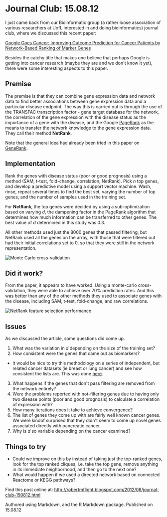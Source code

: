 # Journal Club: 15.08.12

I just came back from our Bioinformatic group (a rather loose association of various
researchers at UofL interested in and doing bioinformatics) journal club, where we 
discussed this recent paper:

[Google Goes Cancer: Improving Outcome Prediction for Cancer Patients by Network-Based Ranking of Marker Genes][ggc_link]

Besides the catchy title that makes one believe that perhaps Google is getting into
cancer research (maybe they are and we don't know it yet), there were some interesting
aspects to this paper. 

## Premise

The premise is that they can combine gene expression data and network data to find 
better associations between gene expression data and a particular disease endpoint.
The way this is carried out is through the use of the TRANSFAC transcription factor -
gene target database for the network, the correlation of the gene expression with
the disease status as the importance of a gene with the disease, and the Google
[PageRank][pLink] as the means to transfer the network knowledge to the gene expression
data. They call their method **NetRank**. 

Note that the general idea had already been tried in this paper on [GeneRank][gRankLink].

## Implementation

Rank the genes with disease status (poor or good prognosis) using a method (SAM,
t-test, fold-change, correlation, NetRank). Pick *n* top genes, and develop a
predictive model using a support vector machine. Wash, rinse, repeat several times
to find the best set, varying the number of top genes, and the number of samples used
in the training set.

For **NetRank**, the top genes were decided by using a sub-optimization based on
varying *d*, the dampening factor in the PageRank algorithm that determines how
much information can be transferred to other genes. The best value of *d* determined
in this study was 0.3.

All other methods used just the 8000 genes that passed filtering, but NetRank used
all the genes on the array, with those that were filtered out had their initial
correlations set to 0, so that they were still in the network representation.

![Monte Carlo cross-validation](http://www.ploscompbiol.org/article/fetchObject.action?uri=info:doi/10.1371/journal.pcbi.1002511.g001&representation=PNG_I)

## Did it work?

From the paper, it appears to have worked. Using a monte-carlo cross-validation,
they were able to achieve over 70% prediction rates. And this was better than any
of the other methods they used to associate genes with the disease, including SAM,
t-test, fold-change, and raw correlations.

![NetRank feature selection performance](http://www.ploscompbiol.org/article/fetchObject.action?uri=info:doi/10.1371/journal.pcbi.1002511.g002&representation=PNG_I)

## Issues

As we discussed the article, some questions did come up.

 1. What was the variation in *d* depending on the size of the training set?
 2. How consistent were the genes that came out as biomarkers?
   * It would be nice to try this methodology on a series of independent, but
related cancer datasets (ie breast or lung cancer) and see how consistent the lists
are. This was done [here][wuLink].
 3. What happens if the genes that don't pass filtering are removed from the network
entirely?
 4. Were the problems reported with not-filtering genes due to having only two
disease points (poor and good prognosis) to calculate a correlation of expression 
 with?
 5. How many iterations does it take to achieve convergence?
 6. The list of genes they come up with are fairly well known cancer genes. We
were kindof surprised that they didn't seem to come up novel genes associated
directly with pancreatic cancer.
 7. Why is *d* so variable depending on the cancer examined?

## Things to try

 * Could we improve on this by instead of taking just the top-ranked genes, look for 
 the top ranked cliques, i.e. take the top gene, remove anything in its immediate
 neighborhood, and then go to the next one?
 * What would happen if we used a directed network based on connected Reactome
 or KEGG pathways?

Find this post online at: http://robertmflight.blogspot.com/2012/08/journal-club-150812.html

Authored using Markdown, and the R Markdown package. Published on 15.08.12
           

[ggc_link]: http://www.ploscompbiol.org/article/info%3Adoi%2F10.1371%2Fjournal.pcbi.1002511
[pLink]: http://en.wikipedia.org/wiki/PageRank
[gRankLink]: http://dx.doi.org/10.1186/1471-2105-6-233
[wuLink]: http://www.biomedcentral.com/1471-2105/13/182/abstract
